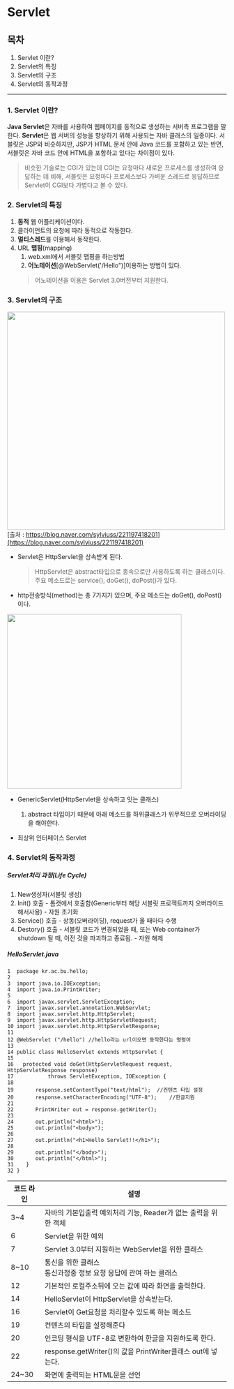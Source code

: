 # Servlet

## 목차

1.  Servlet 이란?
2.  Servlet의 특징
3.  Servlet의 구조
4.  Servlet의 동작과정

---

### 1. Servlet 이란?

**Java Servlet**은 자바를 사용하여 웹페이지를 동적으로 생성하는 서버측 프로그램을 말한다. **Servlet**은 웹 서버의 성능을 향상하기 위해 사용되는 자바 클래스의 일종이다. 서블릿은 JSP와 비슷하지만, JSP가 HTML 문서 안에 Java 코드를 포함하고 있는 반면, 서블릿은 자바 코드 안에 HTML을 포함하고 있다는 차이점이 있다.

>비슷한 기술로는 CGI가 있는데 CGI는 요청마다 새로운 프로세스를 생성하여 응답하는 데 비해, 서블릿은 요청마다 프로세스보다 가벼운 스레드로 응답하므로 Servlet이 CGI보다 가볍다고 볼 수 있다.

### 2. Servlet의 특징

1. **동적** 웹 어플리케이션이다.
2. 클라이언트의 요청에 따라 동적으로 작동한다.
3. **멀티스레드**를 이용해서 동작한다.
4. URL **맵핑**(mapping)
   1. web.xml에서 서블릿 맵핑을 하는방법
   2. **어노테이션**[@WebServlet('/Hello")]이용하는 방법이 있다.
   >어노테이션을 이용은 Servlet 3.0버전부터 지원한다.


### 3. Servlet의 구조

<a href="#"><img src="https://postfiles.pstatic.net/MjAxODAxMzFfMjcw/MDAxNTE3MzI4OTQwOTEx.Hfq4HnroSCeIuSSlsYhy_WNnaHfth_HfsmwYUiii6Vog.hAX2oeG0cYTx18qxqYmnj2VYQsyHv5lkH_qBPpisjCkg.PNG.sylviuss/image.png?type=w773" width="500px"></a>   
[출처 : https://blog.naver.com/sylviuss/221197418201](https://blog.naver.com/sylviuss/221197418201)


* Servlet은 HttpServlet을 상속받게 된다. 
    > HttpServlet은 abstract타입으로 종속으로만 사용하도록 하는 클래스이다.
    > 주요 메소드로는 service(), doGet(), doPost()가 있다.
* http전송방식(method)는 총 7가지가 있으며, 주요 메소드는 doGet(), doPost()이다.

<a href="#"><img src="https://postfiles.pstatic.net/MjAxODAxMzFfMTM2/MDAxNTE3MzI4OTAyNTky.McfRvp3vMSNrJI0YwKfkkb04syF7TiRcnRMvpfYebokg.N1OHlsa2ZYsZq7n7snTGv8H0ta0HyShixe4YZ94hcXIg.PNG.sylviuss/image.png?type=w773" width="400px"></a>

* GenericServlet(HttpServlet을 상속하고 잇는 클래스)
    1. abstract 타입이기 때문에 아래 메소드를 하위클래스가 위무적으로 오버라이딩을 해야한다.

* 최상위 인터페이스 Servlet


### 4. Servlet의 동작과정

##### Servlet처리 과정(Life Cycle)
1. New생성자(서블릿 생성)
2. Init() 호출 - 톰캣에서 호출함(Generic부터 해당 서블릿 프로젝트까지 오버라이드 해서사용)
       - 자원 초기화
3. Service() 호출 - 상동(오버라이딩), request가 올 때마다 수행
4. Destory() 호출 - 서블릿 코드가 변경되었을 때, 또는 Web container가 shutdown 될 때, 이전 것을 파괴하고 종료됨.
        - 자원 해제
       
       
##### HelloServlet.java


```
1  package kr.ac.bu.hello;
2 
3  import java.io.IOException;
4  import java.io.PrintWriter;
5 
6  import javax.servlet.ServletException;
7  import javax.servlet.annotation.WebServlet; 
8  import javax.servlet.http.HttpServlet;
9  import javax.servlet.http.HttpServletRequest;
10 import javax.servlet.http.HttpServletResponse;
11 
12 @WebServlet ("/hello") //hello라는 url이오면 동작한다는 명령어
13
14 public class HelloServlet extends HttpServlet {
15
16	 protected void doGet(HttpServletRequest request, HttpServletResponse response) 
17			 throws ServletException, IOException {
18		
19		 response.setContentType("text/html");	//컨텐츠 타입 설정
20		 response.setCharacterEncoding("UTF-8");	//한글지원
21		
22		 PrintWriter out = response.getWriter();
23		
24		 out.println("<html>");
25		 out.println("<body>");
26		
27		 out.println("<h1>Hello Servlet!!</h1>");
28		
29		 out.println("</body>");
30	  	 out.println("</html>");
31	  }
32 }
```

코드 라인|설명
-|-
3~4| 자바의 기본입출력 예외처리 기능, Reader가 없는 출력을 위한 객체
6| Servlet을 위한 예외
7| Servlet 3.0부터 지원하는 WebServlet을 위한 클래스
8~10| 통신을 위한 클래스</br> 통신과정중 정보 요청 응답에 관여 하는 클래스 
12|기본적인 로컬주소뒤에 오는 값에 따라 화면을 출력한다.
14|HelloServlet이 HttpServlet을 상속받는다.
16|Servlet이 Get요청을 처리할수 있도록 하는 메소드
19|컨텐츠의 타입을 설정해준다
20|인코딩 형식을 UTF-8로 변환하여 한글을 지원하도록 한다.
22|response.getWriter()의 값을 PrintWriter클래스 out에 넣는다.
24~30|화면에 출력되는 HTML문을 선언
